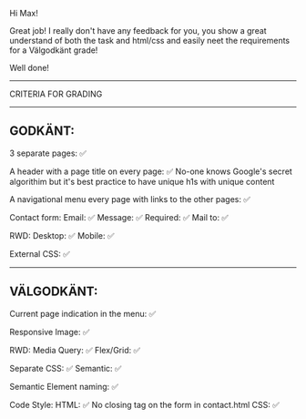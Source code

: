 Hi Max!

Great job! I really don't have any feedback for you, you show a great understand of both the task and html/css and easily neet the requirements for a Välgodkänt grade!

Well done!

*************************************

CRITERIA FOR GRADING

*************************************

GODKÄNT:
-------------------------------------

3 separate pages: ✅

A header with a page title on every page: ✅
  No-one knows Google's secret algorithim but it's best practice to have unique h1s with unique content

A navigational menu every page with links to the other pages: ✅

Contact form:
    Email: ✅
    Message: ✅
    Required: ✅
    Mail to: ✅

RWD:
    Desktop: ✅
    Mobile: ✅

External CSS: ✅

-------------------------------------

VÄLGODKÄNT:
-------------------------------------

Current page indication in the menu: ✅


Responsive Image: ✅

RWD:
  Media Query: ✅
  Flex/Grid: ✅

Separate CSS: ✅
  Semantic: ✅

Semantic Element naming: ✅

Code Style:
  HTML: ✅
    No closing tag on the form in contact.html
  CSS: ✅